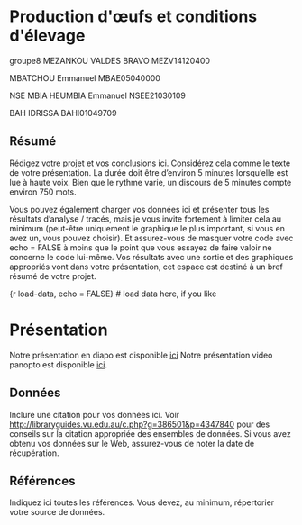 Production d'œufs et conditions d'élevage
================

groupe8
MEZANKOU VALDES BRAVO MEZV14120400

MBATCHOU Emmanuel MBAE05040000

NSE MBIA HEUMBIA Emmanuel NSEE21030109

BAH IDRISSA BAHI01049709


## Résumé

Rédigez votre projet et vos conclusions ici. Considérez cela comme le
texte de votre présentation. La durée doit être d’environ 5 minutes
lorsqu’elle est lue à haute voix. Bien que le rythme varie, un discours
de 5 minutes compte environ 750 mots.

Vous pouvez également charger vos données ici et présenter tous les
résultats d’analyse / tracés, mais je vous invite fortement à limiter
cela au minimum (peut-être uniquement le graphique le plus important, si
vous en avez un, vous pouvez choisir). Et assurez-vous de masquer votre
code avec echo = FALSE à moins que le point que vous essayez de faire
valoir ne concerne le code lui-même. Vos résultats avec une sortie et
des graphiques appropriés vont dans votre présentation, cet espace est
destiné à un bref résumé de votre projet.

{r load-data, echo = FALSE} \# load data here, if you like

# Présentation
Notre présentation en diapo est disponible [ici](presentation/presentation.html)
Notre présentation video panopto est disponible [ici](https://uqac.ca.panopto.com/Panopto/Pages/Viewer.aspx?id=7dd80733-d2dc-4814-aa7b-b247004e5f5f).

## Données

Inclure une citation pour vos données ici. Voir
<http://libraryguides.vu.edu.au/c.php?g=386501&p=4347840> pour des
conseils sur la citation appropriée des ensembles de données. Si vous
avez obtenu vos données sur le Web, assurez-vous de noter la date de
récupération.

## Références

Indiquez ici toutes les références. Vous devez, au minimum, répertorier
votre source de données.
